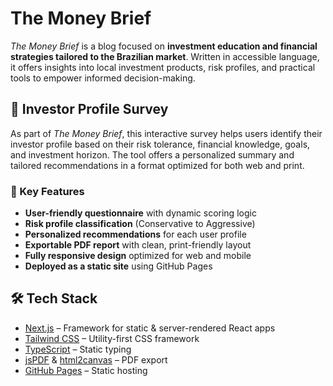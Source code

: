 # The Money Brief

_The Money Brief_ is a blog focused on **investment education and financial strategies tailored to the Brazilian market**. Written in accessible language, it offers insights into local investment products, risk profiles, and practical tools to empower informed decision-making.

## 🧠 Investor Profile Survey

As part of _The Money Brief_, this interactive survey helps users identify their investor profile based on their risk tolerance, financial knowledge, goals, and investment horizon. The tool offers a personalized summary and tailored recommendations in a format optimized for both web and print.

### 🎯 Key Features

- **User-friendly questionnaire** with dynamic scoring logic
- **Risk profile classification** (Conservative to Aggressive)
- **Personalized recommendations** for each user profile
- **Exportable PDF report** with clean, print-friendly layout
- **Fully responsive design** optimized for web and mobile
- **Deployed as a static site** using GitHub Pages

## 🛠️ Tech Stack

- [Next.js](https://nextjs.org/) – Framework for static & server-rendered React apps
- [Tailwind CSS](https://tailwindcss.com/) – Utility-first CSS framework
- [TypeScript](https://www.typescriptlang.org/) – Static typing
- [jsPDF](https://www.npmjs.com/package/jspdf) & [html2canvas](https://www.npmjs.com/package/html2canvas) – PDF export
- [GitHub Pages](https://pages.github.com/) – Static hosting
